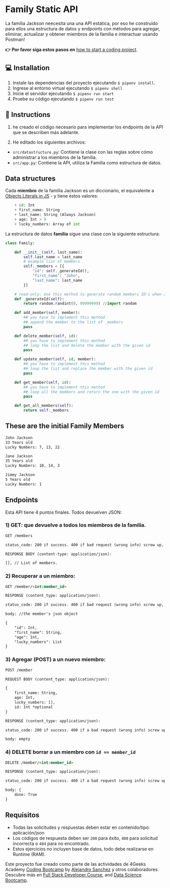 <!-- hide -->
# Family Static API
<!-- endhide -->

La familia Jackson neecesita una una API estática, por eso he construido para ellos una estructura de datos y endpoints con métodos para agregar, eliminar, actualizar y obtener miembros de la familia e interactuar usando Postman!

**👉 Por favor siga estos pasos en** [how to start a coding project](https://4geeks.com/lesson/how-to-start-a-project).

## 💻 Installation

1. Instale las dependencias del proyecto ejecutando `$ pipenv install`.
2. Ingrese al entorno virtual ejecutando `$ pipenv shell`
3. Inicie el servidor ejecutando `$ pipenv run start`
4. Pruebe su código ejecutando `$ pipenv run test`


## 📝 Instructions

1) he creado el código necesario para implementar los endpoints de la API que se describen más adelante.

2) He editado los siguientes archivos: 

- `src/datastructure.py`: Contiene la clase con las reglas sobre cómo administrar a los miembros de la familia.
- `src/app.py`: Contiene la API, utiliza la Familia como estructura de datos.
	

## Data structures

Cada **miembro** de la familia Jackson es  un diccionario, el equivalente a  [Objects Literals in JS](https://developer.mozilla.org/en-US/docs/Web/JavaScript/Guide/Working_with_Objects) - y tiene estos valores:

```python
    + id: Int
    + first_name: String
    + last_name: String (Always Jackson)
    + age: Int > 0
    + lucky_numbers: Array of int
```
La estructura de datos **familia** sigue una clase con la siguiente estructura:

```python
class Family:

    def __init__(self, last_name):
        self.last_name = last_name
        # example list of members
        self._members = [{
            "id": self._generateId(),
            "first_name": "John",
            "last_name": last_name
        }]

    # read-only: Use this method to generate random members ID's when adding members into the list
    def _generateId(self):
        return random.randint(0, 99999999) //import random 

    def add_member(self, member):
        ## you have to implement this method
        ## append the member to the list of _members
        pass

    def delete_member(self, id):
        ## you have to implement this method
        ## loop the list and delete the member with the given id
        pass

    def update_member(self, id, member):
        ## you have to implement this method
        ## loop the list and replace the member with the given id
        pass

    def get_member(self, id):
        ## you have to implement this method
        ## loop all the members and return the one with the given id
        pass

    def get_all_members(self):
        return self._members
```

## These are the initial Family Members

```md
John Jackson
33 Years old
Lucky Numbers: 7, 13, 22

Jane Jackson
35 Years old
Lucky Numbers: 10, 14, 3

Jimmy Jackson
5 Years old
Lucky Numbers: 1
```

## Endpoints

Esta API tiene 4 puntos finales. Todos devuelven JSON:

### 1) GET: que devuelve a todos los miembros de la familia.

```md
GET /members

status_code: 200 if success. 400 if bad request (wrong info) screw up, 500 if the server encounter an error

RESPONSE BODY (content-type: application/json):

[], // List of members.

```

### 2) Recuperar a un miembro:

```md
GET /member/<int:member_id>

RESPONSE (content_type: application/json):

status_code: 200 if success. 400 if bad request (wrong info) screw up, 500 if the server encounter an error

body: //the member's json object

{
    "id": Int,
    "first_name": String,
    "age": Int,
    "lucky_numbers": List
}

```

### 3) Agregar (POST) a un nuevo miembro:

```md
POST /member

REQUEST BODY (content_type: application/json):

{
    first_name: String,
    age: Int,
    lucky_numbers: [],
    id: Int *optional
}

RESPONSE (content_type: application/json):

status_code: 200 if success. 400 if a bad request (wrong info) screw up, 500 if the server encounters an error

body: empty
```


### 4) DELETE borrar a un miembro con `id == member_id`

```md
DELETE /member/<int:member_id>

RESPONSE (content_type: application/json):

status_code: 200 if success. 400 if a bad request (wrong info) screw up, 500 if the server encounters an error

body: {
    done: True
}    

```

## Requisitos

- Todas las solicitudes y respuestas deben estar en contenido/tipo: aplicación/json
- Los códigos de respuesta deben ser `200` para éxito, `400` para solicitud incorrecta o `404` para no encontrado.
- Estos ejercicios no incluyen base de datos, todo debe realizarse en Runtime (RAM).

Este proyecto fue creado como parte de las actividades de 4Geeks Academy [Coding Bootcamp](https://4geeksacademy.com/us/coding-bootcamp) by [Alejandro Sanchez](https://twitter.com/alesanchezr) y otros colaboradores. Descubre más en [Full Stack Developer Course](https://4geeksacademy.com/us/coding-bootcamps/part-time-full-stack-developer), and [Data Science Bootcamp](https://4geeksacademy.com/us/coding-bootcamps/datascience-machine-learning).
